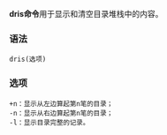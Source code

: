 **dris命令**用于显示和清空目录堆栈中的内容。

### 语法  

```
dris(选项)
```

### 选项  

```
+n：显示从左边算起第n笔的目录；
-n：显示从右边算起第n笔的目录；
-l：显示目录完整的记录。
```